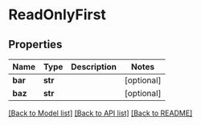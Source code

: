 # ReadOnlyFirst

## Properties
Name | Type | Description | Notes
------------ | ------------- | ------------- | -------------
**bar** | **str** |  | [optional] 
**baz** | **str** |  | [optional] 

[[Back to Model list]](../README.md#documentation-for-models) [[Back to API list]](../README.md#documentation-for-api-endpoints) [[Back to README]](../README.md)


